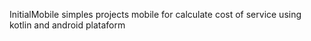 InitialMobile
simples projects mobile for calculate cost of service
using kotlin and android plataform
